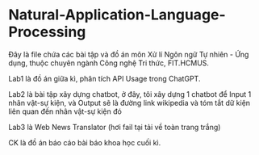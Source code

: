 # Natural-Application-Language-Processing
Đây là file chứa các bài tập và đồ án môn Xử lí Ngôn ngữ Tự nhiên - Ứng dụng, thuộc chuyên ngành Công nghệ Tri thức, FIT.HCMUS.

Lab1 là đồ án giữa kì, phân tích API Usage trong ChatGPT.

Lab2 là bài tập xây dựng chatbot, ở đây, tôi xây dựng 1 chatbot để Input 1 nhân vật-sự kiện, và Output sẽ là đường link wikipedia và tóm tắt dữ kiện liên quan đến nhân vật-sự kiện đó

Lab3 là Web News Translator (hơi fail tại tải về toàn trang trắng)

CK là đồ án báo cáo bài báo khoa học cuối kì.

